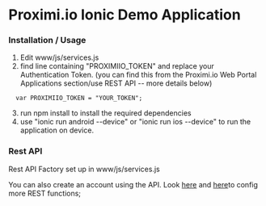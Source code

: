 # Proximi.io Ionic Demo Application #

### Installation / Usage ###

1. Edit www/js/services.js
2. find line containing "PROXIMIIO_TOKEN" and replace your Authentication Token. (you can find this from the Proximi.io Web Portal Applications section/use REST API -- more details below)

```
  var PROXIMIIO_TOKEN = "YOUR_TOKEN";
```
3. run npm install to install the required dependencies
4. use "ionic run android --device" or "ionic run ios --device" to run the application on device.

### Rest API ###
Rest API Factory set up in www/js/services.js

You can also create an account using the API. Look [here](https://proximi.io/docs/rest-api/#create-a-application) and [here](https://api.proximi.fi/core_explorer/#!/event/index)to config more REST functions;

